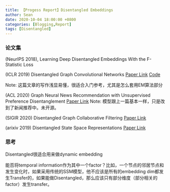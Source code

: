 ```yaml
---
title: 【Progess Report】Disentangled Embeddings
author: Sean
date: 2020-10-04 18:00:00 +0800
categories: [Blogging,Report]
tags: [Disentangled]
---
```


### 论文集


 (NeurIPS 2018), Learning Deep Disentangled Embeddings With the F-Statistic Loss

(ICLR 2019) Disentangled Graph Convolutional Networks
[Paper Link](http://proceedings.mlr.press/v97/ma19a/ma19a.pdf)
[Code](https://github.com/THUDM/cogdl)

Note: 这篇文章的写作浅显易懂，很适合入门参考，尤其是怎么套用EM算法部分

(ACL 2020) Graph Neural News Recommendation with Unsupervised Preference Disentanglement
[Paper Link](https://www.aclweb.org/anthology/2020.acl-main.392/)
Note: 模型跟上一篇基本一样，只是改到了新闻推荐中。未开源。


(SIGIR 2020) Disentangled Graph Collaborative Filtering
[Paper Link](https://dl.acm.org/doi/abs/10.1145/3397271.3401137)



(arixiv 2019) Disentangled State Space Representations
[Paper Link](https://arxiv.org/abs/1906.03255)



### 思考

Disentangled很适合用来做dynamic embedding

能否将temporal information作为其中一个factor？比如，一个节点的邻居节点和发生变化时，如果采用传统的SSM模型，他不应该是所有的embedding dim都发生Transfer的，如果能做Disentangled，那么应该只有部分维度（部分相关的factor）发生transfer。